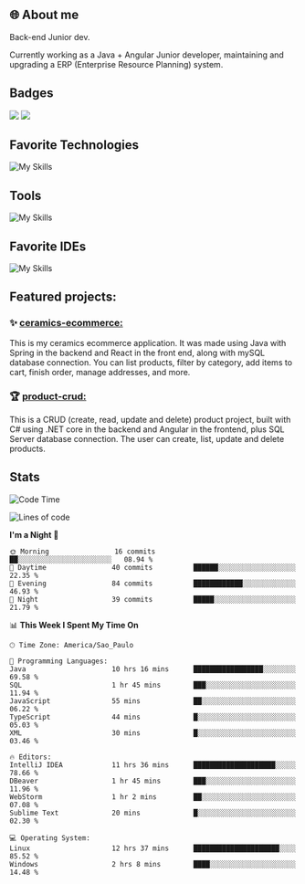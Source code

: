 ## 🌐 About me
Back-end Junior dev.

Currently working as a Java + Angular Junior developer, maintaining and upgrading a ERP (Enterprise Resource Planning) system.


## Badges

<div style="display: inline_block">
  <a href="https://www.credly.com/badges/bc4739f2-3a6a-4965-9292-0904b55d9652/public_url"><img src="https://github.com/user-attachments/assets/0c2e9028-389c-426c-b849-4bd29abbc0cb"></img></a>
  <a href=https://www.credly.com/badges/b0f4b2f6-34ec-4c0b-880f-cde76b902026/public_url"><img src="https://github.com/user-attachments/assets/07231ffe-f6b7-424a-bcc4-543fa6b2d97f"></img></a>
</div>

## Favorite Technologies

![My Skills](https://go-skill-icons.vercel.app/api/icons?i=java,spring,react,angular,typescript,javascript,cs,dotnet&perline=4&titles=true)

## Tools

![My Skills](https://go-skill-icons.vercel.app/api/icons?i=aws,gitlab,git,docker&perline=4&titles=true)

## Favorite IDEs

![My Skills](https://go-skill-icons.vercel.app/api/icons?i=idea,webstorm&perline=3&titles=true)

## Featured projects: 

### :sparkles: [ceramics-ecommerce:](https://github.com/marianarossi/ceramics-ecommerce-API)
This is my ceramics ecommerce application. It was made using Java with Spring in the backend and React in the front end, along with mySQL database connection. You can list products, filter by category, add items to cart, finish order, manage addresses, and more.

### :trophy: [product-crud:](https://github.com/marianarossi/.netCore-product-webAPI)
This is a CRUD (create, read, update and delete) product project, built with C# using .NET core in the backend and Angular in the frontend, plus SQL Server database connection. The user can create, list, update and delete products. 


## Stats

<!--START_SECTION:waka-->
![Code Time](http://img.shields.io/badge/Code%20Time-202%20hrs%2034%20mins-blue)

![Lines of code](https://img.shields.io/badge/From%20Hello%20World%20I%27ve%20Written-41.0%20thousand%20lines%20of%20code-blue)

**I'm a Night 🦉** 

```text
🌞 Morning                16 commits          ██░░░░░░░░░░░░░░░░░░░░░░░   08.94 % 
🌆 Daytime                40 commits          ██████░░░░░░░░░░░░░░░░░░░   22.35 % 
🌃 Evening                84 commits          ████████████░░░░░░░░░░░░░   46.93 % 
🌙 Night                  39 commits          █████░░░░░░░░░░░░░░░░░░░░   21.79 % 
```


📊 **This Week I Spent My Time On** 

```text
🕑︎ Time Zone: America/Sao_Paulo

💬 Programming Languages: 
Java                     10 hrs 16 mins      █████████████████░░░░░░░░   69.58 % 
SQL                      1 hr 45 mins        ███░░░░░░░░░░░░░░░░░░░░░░   11.94 % 
JavaScript               55 mins             ██░░░░░░░░░░░░░░░░░░░░░░░   06.22 % 
TypeScript               44 mins             █░░░░░░░░░░░░░░░░░░░░░░░░   05.03 % 
XML                      30 mins             █░░░░░░░░░░░░░░░░░░░░░░░░   03.46 % 

🔥 Editors: 
IntelliJ IDEA            11 hrs 36 mins      ████████████████████░░░░░   78.66 % 
DBeaver                  1 hr 45 mins        ███░░░░░░░░░░░░░░░░░░░░░░   11.96 % 
WebStorm                 1 hr 2 mins         ██░░░░░░░░░░░░░░░░░░░░░░░   07.08 % 
Sublime Text             20 mins             █░░░░░░░░░░░░░░░░░░░░░░░░   02.30 % 

💻 Operating System: 
Linux                    12 hrs 37 mins      █████████████████████░░░░   85.52 % 
Windows                  2 hrs 8 mins        ████░░░░░░░░░░░░░░░░░░░░░   14.48 % 
```


<!--END_SECTION:waka-->
